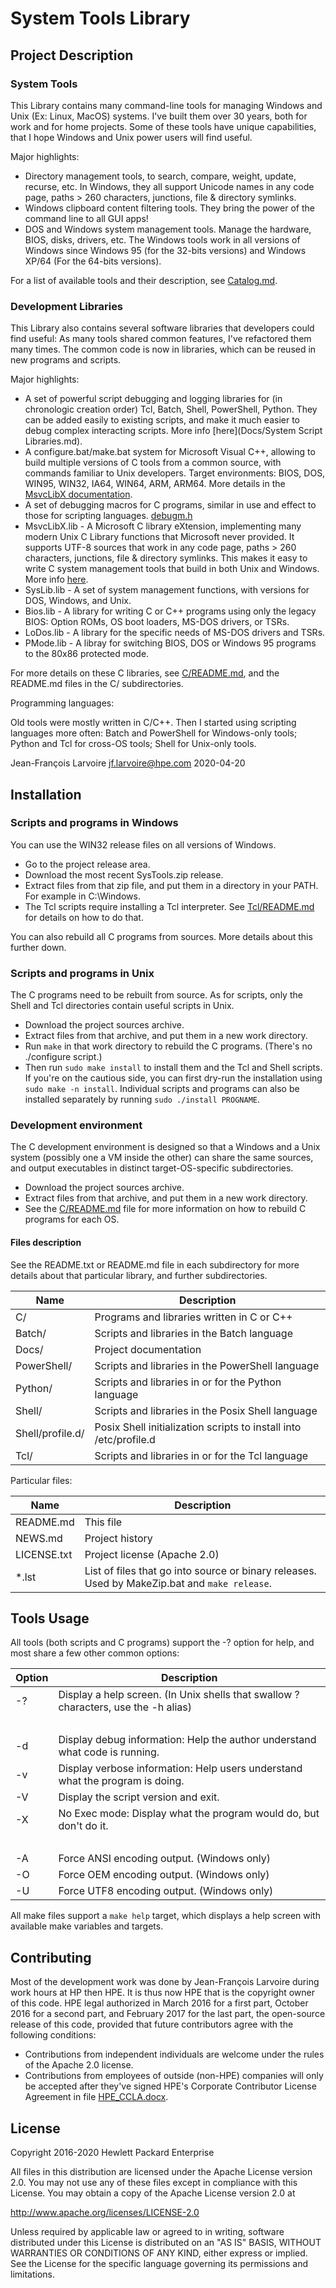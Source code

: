 ﻿System Tools Library
====================

Project Description
-------------------

### System Tools

This Library contains many command-line tools for managing Windows and Unix (Ex: Linux, MacOS) systems.
I've built them over 30 years, both for work and for home projects.
Some of these tools have unique capabilities, that I hope Windows and Unix power users will find useful.

Major highlights:

- Directory management tools, to search, compare, weight, update, recurse, etc.
  In Windows, they all support Unicode names in any code page, paths > 260 characters, junctions, file & directory symlinks.
- Windows clipboard content filtering tools. They bring the power of the command line to all GUI apps!
- DOS and Windows system management tools. Manage the hardware, BIOS, disks, drivers, etc.
  The Windows tools work in all versions of Windows since Windows 95 (for the 32-bits versions) and Windows XP/64 (For the 64-bits versions).

For a list of available tools and their description, see [Catalog.md](Docs/Catalog.md).

### Development Libraries

This Library also contains several software libraries that developers could find useful:
As many tools shared common features, I've refactored them many times.
The common code is now in libraries, which can be reused in new programs and scripts.

Major highlights:

- A set of powerful script debugging and logging libraries for (in chronologic creation order) Tcl, Batch, Shell, PowerShell, Python.
  They can be added easily to existing scripts, and make it much easier to debug complex interacting scripts.
  More info [here](Docs/System Script Libraries.md).
- A configure.bat/make.bat system for Microsoft Visual C++, allowing to build multiple versions of C tools from a common source,
  with commands familiar to Unix developers. Target environments: BIOS, DOS, WIN95, WIN32, IA64, WIN64, ARM, ARM64.
  More details in the [MsvcLibX documentation](C/MsvcLibX/README.md).
- A set of debugging macros for C programs, similar in use and effect to those for scripting languages. [debugm.h](C/include/debugm.h)
- MsvcLibX.lib - A Microsoft C library eXtension, implementing many modern Unix C Library functions that Microsoft never provided.
  It supports UTF-8 sources that work in any code page, paths > 260 characters, junctions, file & directory symlinks.
  This makes it easy to write C system management tools that build in both Unix and Windows. More info [here](C/MsvcLibX/README.md).
- SysLib.lib - A set of system management functions, with versions for DOS, Windows, and Unix.
- Bios.lib - A library for writing C or C++ programs using only the legacy BIOS: Option ROMs, OS boot loaders, MS-DOS drivers, or TSRs.
- LoDos.lib - A library for the specific needs of MS-DOS drivers and TSRs.
- PMode.lib - A libray for switching BIOS, DOS or Windows 95 programs to the 80x86 protected mode.

For more details on these C libraries, see [C/README.md](C/README.md), and the README.md files in the C/ subdirectories.

Programming languages:

Old tools were mostly written in C/C++. Then I started using scripting languages more often:
Batch and PowerShell for Windows-only tools; Python and Tcl for cross-OS tools; Shell for Unix-only tools.

Jean-François Larvoire
jf.larvoire@hpe.com
2020-04-20


Installation
------------

### Scripts and programs in Windows

You can use the WIN32 release files on all versions of Windows.

* Go to the project release area.
* Download the most recent SysTools.zip release.
* Extract files from that zip file, and put them in a directory in your PATH. For example in C:\Windows.
* The Tcl scripts require installing a Tcl interpreter. See [Tcl/README.md](Tcl/README.md) for details on how to do that.

You can also rebuild all C programs from sources. More details about this further down.

### Scripts and programs in Unix

The C programs need to be rebuilt from source.
As for scripts, only the Shell and Tcl directories contain useful scripts in Unix.

* Download the project sources archive.
* Extract files from that archive, and put them in a new work directory.
* Run `make` in that work directory to rebuild the C programs. (There's no ./configure script.)
* Then run `sudo make install` to install them and the Tcl and Shell scripts.
  If you're on the cautious side, you can first dry-run the installation using `sudo make -n install`.
  Individual scripts and programs can also be installed separately by running `sudo ./install PROGNAME`.

### Development environment

The C development environment is designed so that a Windows and a Unix system (possibly one a VM inside the other)
can share the same sources, and output executables in distinct target-OS-specific subdirectories.

* Download the project sources archive.
* Extract files from that archive, and put them in a new work directory.
* See the [C/README.md](C/README.md) file for more information on how to rebuild C programs for each OS.

#### Files description

See the README.txt or README.md file in each subdirectory for more details about that particular library,
and further subdirectories.

Name             | Description
---------------- | -------------------------------------------------
C/               | Programs and libraries written in C or C++
Batch/           | Scripts and libraries in the Batch language
Docs/            | Project documentation
PowerShell/      | Scripts and libraries in the PowerShell language
Python/          | Scripts and libraries in or for the Python language
Shell/           | Scripts and libraries in the Posix Shell language
Shell/profile.d/ | Posix Shell initialization scripts to install into /etc/profile.d
Tcl/             | Scripts and libraries in or for the Tcl language

Particular files:

Name            | Description
--------------- | ---------------------------------------------------------------
README.md       | This file
NEWS.md         | Project history
LICENSE.txt     | Project license (Apache 2.0)
*.lst           | List of files that go into source or binary releases. Used by MakeZip.bat and `make release`.


Tools Usage
-----------

All tools (both scripts and C programs) support the -? option for help, and most share a few other common options:

Option  | Description
------- | -----------------------------------------------------------------------------
  -?    | Display a help screen. (In Unix shells that swallow ? characters, use the -h alias)
        |  
  -d    | Display debug information: Help the author understand what code is running.
  -v    | Display verbose information: Help users understand what the program is doing.
  -V    | Display the script version and exit.
  -X    | No Exec mode: Display what the program would do, but don't do it.
        |  
  -A    | Force ANSI encoding output. (Windows only)
  -O    | Force OEM encoding output. (Windows only)
  -U    | Force UTF8 encoding output. (Windows only)

All make files support a `make help` target, which displays a help screen with available make variables and targets.


Contributing
------------

Most of the development work was done by Jean-François Larvoire during work hours at HP then HPE.
It is thus now HPE that is the copyright owner of this code.
HPE legal authorized in March 2016 for a first part, October 2016 for a second part, and February 2017 for the last part,
the open-source release of this code, provided that future contributors agree with the following conditions:

- Contributions from independent individuals are welcome under the rules of the Apache 2.0 license.
- Contributions from employees of outside (non-HPE) companies will only be accepted after
  they've signed HPE's Corporate Contributor License Agreement in file [HPE_CCLA.docx](HPE_CCLA.docx).


License
-------

Copyright 2016-2020 Hewlett Packard Enterprise

All files in this distribution are licensed under the Apache License version 2.0.
You may not use any of these files except in compliance with this License.
You may obtain a copy of the Apache License version 2.0 at

http://www.apache.org/licenses/LICENSE-2.0

Unless required by applicable law or agreed to in writing, software
distributed under this License is distributed on an "AS IS" BASIS,
WITHOUT WARRANTIES OR CONDITIONS OF ANY KIND, either express or implied.
See the License for the specific language governing its permissions and
limitations.
